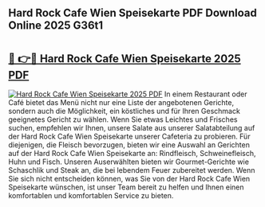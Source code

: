 ## Hard Rock Cafe Wien Speisekarte PDF Download Online 2025 G36t1

# <h2><a href="http://gc83av.nevu.top/?p=Hard+Rock+Cafe+Wien+Speisekarte">🔗 👉🔴 Hard Rock Cafe Wien Speisekarte 2025 PDF</a></h2>

[![Hard Rock Cafe Wien Speisekarte 2025 PDF](https://i.imgur.com/dBaPXMq.png)](http://gc83av.nevu.top/?p=Hard+Rock+Cafe+Wien+Speisekarte)
In einem Restaurant oder Café bietet das Menü nicht nur eine Liste der angebotenen Gerichte, sondern auch die Möglichkeit, ein köstliches und für Ihren Geschmack geeignetes Gericht zu wählen. Wenn Sie etwas Leichtes und Frisches suchen, empfehlen wir Ihnen, unsere Salate aus unserer Salatabteilung auf der Hard Rock Cafe Wien Speisekarte unserer Cafeteria zu probieren. Für diejenigen, die Fleisch bevorzugen, bieten wir eine Auswahl an Gerichten auf der Hard Rock Cafe Wien Speisekarte an: Rindfleisch, Schweinefleisch, Huhn und Fisch. Unseren Auserwählten bieten wir Gourmet-Gerichte wie Schaschlik und Steak an, die bei lebendem Feuer zubereitet werden. Wenn Sie sich nicht entscheiden können, was Sie von der Hard Rock Cafe Wien Speisekarte wünschen, ist unser Team bereit zu helfen und Ihnen einen komfortablen und komfortablen Service zu bieten.
